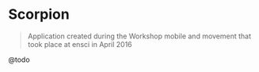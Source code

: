 # Scorpion

> Application created during the Workshop mobile and movement that took place at ensci in April 2016

@todo

